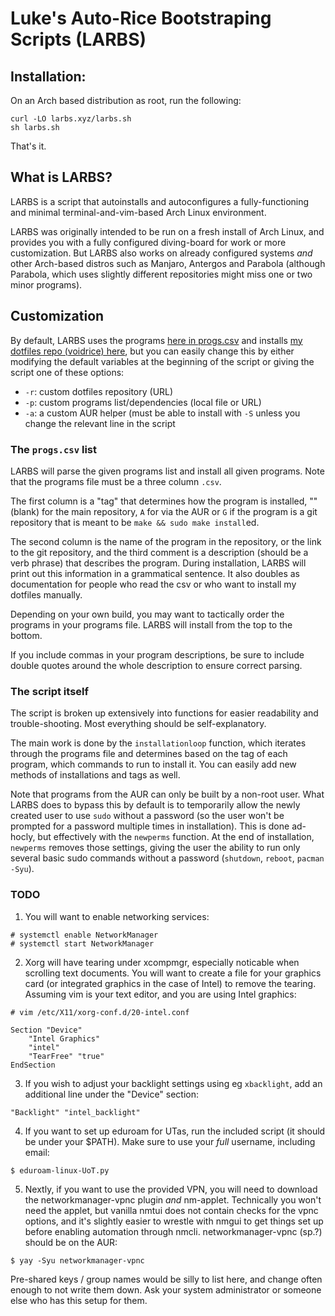 # Luke's Auto-Rice Bootstraping Scripts (LARBS)


## Installation:

On an Arch based distribution as root, run the following:

```
curl -LO larbs.xyz/larbs.sh
sh larbs.sh
```

That's it.

## What is LARBS?

LARBS is a script that autoinstalls and autoconfigures a fully-functioning
and minimal terminal-and-vim-based Arch Linux environment.

LARBS was originally intended to be run on a fresh install of Arch Linux, and
provides you with a fully configured diving-board for work or more
customization. But LARBS also works on already configured systems *and* other
Arch-based distros such as Manjaro, Antergos and Parabola (although Parabola,
which uses slightly different repositories might miss one or two minor
programs).

## Customization

By default, LARBS uses the programs [here in progs.csv](progs.csv) and installs
[my dotfiles repo (voidrice) here](https://github.com/lukesmithxyz/voidrice),
but you can easily change this by either modifying the default variables at the
beginning of the script or giving the script one of these options:

- `-r`: custom dotfiles repository (URL)
- `-p`: custom programs list/dependencies (local file or URL)
- `-a`: a custom AUR helper (must be able to install with `-S` unless you
  change the relevant line in the script

### The `progs.csv` list

LARBS will parse the given programs list and install all given programs. Note
that the programs file must be a three column `.csv`.

The first column is a "tag" that determines how the program is installed, ""
(blank) for the main repository, `A` for via the AUR or `G` if the program is a
git repository that is meant to be `make && sudo make install`ed.

The second column is the name of the program in the repository, or the link to
the git repository, and the third comment is a description (should be a verb
phrase) that describes the program. During installation, LARBS will print out
this information in a grammatical sentence. It also doubles as documentation
for people who read the csv or who want to install my dotfiles manually.

Depending on your own build, you may want to tactically order the programs in
your programs file. LARBS will install from the top to the bottom.

If you include commas in your program descriptions, be sure to include double quotes around the whole description to ensure correct parsing.

### The script itself

The script is broken up extensively into functions for easier readability and
trouble-shooting. Most everything should be self-explanatory.

The main work is done by the `installationloop` function, which iterates
through the programs file and determines based on the tag of each program,
which commands to run to install it. You can easily add new methods of
installations and tags as well.

Note that programs from the AUR can only be built by a non-root user. What
LARBS does to bypass this by default is to temporarily allow the newly created
user to use `sudo` without a password (so the user won't be prompted for a
password multiple times in installation). This is done ad-hocly, but
effectively with the `newperms` function. At the end of installation,
`newperms` removes those settings, giving the user the ability to run only
several basic sudo commands without a password (`shutdown`, `reboot`,
`pacman -Syu`).

### TODO

1. You will want to enable networking services:
```
# systemctl enable NetworkManager
# systemctl start NetworkManager
```

2. Xorg will have tearing under xcompmgr, especially noticable when scrolling
text documents. You will want to create a file for your graphics card (or
integrated graphics in the case of Intel) to remove the tearing.
Assuming vim is your text editor, and you are using Intel graphics:
```
# vim /etc/X11/xorg-conf.d/20-intel.conf

Section "Device"
	"Intel Graphics"
	"intel"
	"TearFree" "true"
EndSection
```
3. If you wish to adjust your backlight settings using eg ```xbacklight```, add
an additional line under the "Device" section:
```
"Backlight" "intel_backlight"
```

4. If you want to set up eduroam for UTas, run the included script (it should be
under your $PATH). Make sure to use your _full_ username, including email:
```
$ eduroam-linux-UoT.py
```

5. Nextly, if you want to use the provided VPN, you will need to download the
networkmanager-vpnc plugin _and_ nm-applet. Technically you won't need the applet,
but vanilla nmtui does not contain checks for the vpnc options, and it's slightly
easier to wrestle with nmgui to get things set up before enabling automation through
nmcli.
networkmanager-vpnc (sp.?) should be on the AUR:
```
$ yay -Syu networkmanager-vpnc
```
Pre-shared keys / group names would be silly to list here, and change often enough to not write them down.
Ask your system administrator or someone else who has this setup for them.
